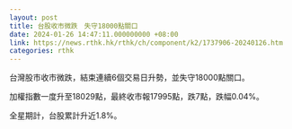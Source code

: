 ```yaml
---
layout: post
title: 台股收市微跌　失守18000點關口
date: 2024-01-26 14:47:11.000000000 +08:00
link: https://news.rthk.hk/rthk/ch/component/k2/1737906-20240126.htm
categories: rthk
---
```


台灣股市收市微跌，結束連續6個交易日升勢，並失守18000點關口。

加權指數一度升至18029點，最終收市報17995點，跌7點，跌幅0.04%。

全星期計，台股累計升近1.8%。
